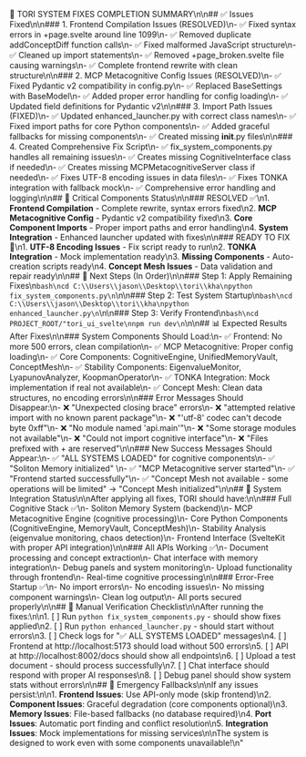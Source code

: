 🔧 TORI SYSTEM FIXES COMPLETION SUMMARY\n\n## ✅ Issues Fixed\n\n### 1. Frontend Compilation Issues (RESOLVED)\n- ✅ Fixed syntax errors in +page.svelte around line 1099\n- ✅ Removed duplicate addConceptDiff function calls\n- ✅ Fixed malformed JavaScript structure\n- ✅ Cleaned up import statements\n- ✅ Removed +page_broken.svelte file causing warnings\n- ✅ Complete frontend rewrite with clean structure\n\n### 2. MCP Metacognitive Config Issues (RESOLVED)\n- ✅ Fixed Pydantic v2 compatibility in config.py\n- ✅ Replaced BaseSettings with BaseModel\n- ✅ Added proper error handling for config loading\n- ✅ Updated field definitions for Pydantic v2\n\n### 3. Import Path Issues (FIXED)\n- ✅ Updated enhanced_launcher.py with correct class names\n- ✅ Fixed import paths for core Python components\n- ✅ Added graceful fallbacks for missing components\n- ✅ Created missing __init__.py files\n\n### 4. Created Comprehensive Fix Script\n- ✅ fix_system_components.py handles all remaining issues\n- ✅ Creates missing CognitiveInterface class if needed\n- ✅ Creates missing MCPMetacognitiveServer class if needed\n- ✅ Fixes UTF-8 encoding issues in data files\n- ✅ Fixes TONKA integration with fallback mock\n- ✅ Comprehensive error handling and logging\n\n## 🎯 Critical Components Status\n\n### RESOLVED ✅\n1. **Frontend Compilation** - Complete rewrite, syntax errors fixed\n2. **MCP Metacognitive Config** - Pydantic v2 compatibility fixed\n3. **Core Component Imports** - Proper import paths and error handling\n4. **System Integration** - Enhanced launcher updated with fixes\n\n### READY TO FIX 🔧\n1. **UTF-8 Encoding Issues** - Fix script ready to run\n2. **TONKA Integration** - Mock implementation ready\n3. **Missing Components** - Auto-creation scripts ready\n4. **Concept Mesh Issues** - Data validation and repair ready\n\n## 🚀 Next Steps (In Order)\n\n### Step 1: Apply Remaining Fixes\n```bash\ncd C:\\Users\\jason\\Desktop\\tori\\kha\npython fix_system_components.py\n```\n\n### Step 2: Test System Startup\n```bash\ncd C:\\Users\\jason\\Desktop\\tori\\kha\npython enhanced_launcher.py\n```\n\n### Step 3: Verify Frontend\n```bash\ncd PROJECT_ROOT/"tori_ui_svelte\nnpm run dev\n```\n\n## 📊 Expected Results After Fixes\n\n### System Components Should Load:\n- ✅ Frontend: No more 500 errors, clean compilation\n- ✅ MCP Metacognitive: Proper config loading\n- ✅ Core Components: CognitiveEngine, UnifiedMemoryVault, ConceptMesh\n- ✅ Stability Components: EigenvalueMonitor, LyapunovAnalyzer, KoopmanOperator\n- ✅ TONKA Integration: Mock implementation if real not available\n- ✅ Concept Mesh: Clean data structures, no encoding errors\n\n### Error Messages Should Disappear:\n- ❌ \"Unexpected closing brace\" errors\n- ❌ \"attempted relative import with no known parent package\"\n- ❌ \"'utf-8' codec can't decode byte 0xff\"\n- ❌ \"No module named 'api.main'\"\n- ❌ \"Some storage modules not available\"\n- ❌ \"Could not import cognitive interface\"\n- ❌ \"Files prefixed with + are reserved\"\n\n### New Success Messages Should Appear:\n- ✅ \"ALL SYSTEMS LOADED\" for cognitive components\n- ✅ \"Soliton Memory initialized\" \n- ✅ \"MCP Metacognitive server started\"\n- ✅ \"Frontend started successfully\"\n- ✅ \"Concept Mesh not available - some operations will be limited\" → \"Concept Mesh initialized\"\n\n## 🎉 System Integration Status\n\nAfter applying all fixes, TORI should have:\n\n### Full Cognitive Stack ✅\n- Soliton Memory System (backend)\n- MCP Metacognitive Engine (cognitive processing)\n- Core Python Components (CognitiveEngine, MemoryVault, ConceptMesh)\n- Stability Analysis (eigenvalue monitoring, chaos detection)\n- Frontend Interface (SvelteKit with proper API integration)\n\n### All APIs Working ✅\n- Document processing and concept extraction\n- Chat interface with memory integration\n- Debug panels and system monitoring\n- Upload functionality through frontend\n- Real-time cognitive processing\n\n### Error-Free Startup ✅\n- No import errors\n- No encoding issues\n- No missing component warnings\n- Clean log output\n- All ports secured properly\n\n## 📝 Manual Verification Checklist\n\nAfter running the fixes:\n\n1. [ ] Run `python fix_system_components.py` - should show fixes applied\n2. [ ] Run `python enhanced_launcher.py` - should start without errors\n3. [ ] Check logs for \"✅ ALL SYSTEMS LOADED\" messages\n4. [ ] Frontend at http://localhost:5173 should load without 500 errors\n5. [ ] API at http://localhost:8002/docs should show all endpoints\n6. [ ] Upload a test document - should process successfully\n7. [ ] Chat interface should respond with proper AI responses\n8. [ ] Debug panel should show system stats without errors\n\n## 🔧 Emergency Fallbacks\n\nIf any issues persist:\n\n1. **Frontend Issues**: Use API-only mode (skip frontend)\n2. **Component Issues**: Graceful degradation (core components optional)\n3. **Memory Issues**: File-based fallbacks (no database required)\n4. **Port Issues**: Automatic port finding and conflict resolution\n5. **Integration Issues**: Mock implementations for missing services\n\nThe system is designed to work even with some components unavailable!\n"